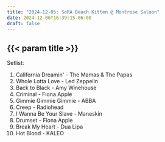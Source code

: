 ```yaml
---
title: "2024-12-05: SoRA Beach Kitten @ Montrose Saloon"
date: 2024-12-06T16:39:15-06:00
draft: false
---
```


## {{< param title >}}

Setlist:
1. California Dreamin' - The Mamas & The Papas
2. Whole Lotta Love - Led Zeppelin
3. Back to Black - Amy Winehouse
4. Criminal - Fiona Apple
5. Gimmie Gimmie Gimmie - ABBA
6. Creep - Radiohead
7. I Wanna Be Your Slave - Maneskin
8. Drumset - Fiona Apple
9. Break My Heart - Dua Lipa
10. Hot Blood - KALEO
